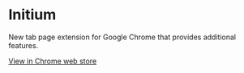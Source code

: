 # Initium
New tab page extension for Google Chrome that provides additional features.

[View in Chrome web store](https://chrome.google.com/webstore/detail/initium/jmefobebfekofkbpfmjkmhjgaaaojkml)
